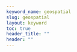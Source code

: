 ```yaml
---
keyword_name: geospatial
slug: geospatial
layout: keyword
toc: true
header_title: ""
header: ""
---
```

